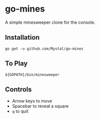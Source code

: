 go-mines
========
A simple minesweeper clone for the console.

Installation
------------
    go get -u github.com/Mystal/go-mines

To Play
-------
    ${GOPATH}/bin/minesweeper

Controls
--------
* Arrow keys to move
* Spacebar to reveal a square
* `q` to quit
